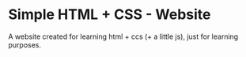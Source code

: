 # Simple HTML + CSS - Website

A website created for learning html + ccs (+ a little js), just for learning purposes.
